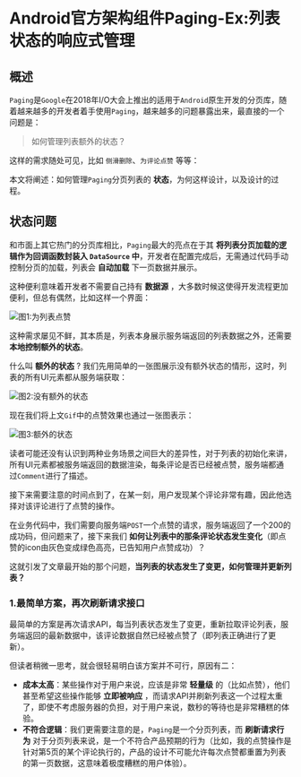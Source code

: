 # Android官方架构组件Paging-Ex:列表状态的响应式管理

## 概述

`Paging`是`Google`在2018年I/O大会上推出的适用于`Android`原生开发的分页库，随着越来越多的开发者着手使用`Paging`，越来越多的问题暴露出来，最直接的一个问题是：

> 如何管理列表额外的状态？

这样的需求随处可见，比如 `侧滑删除`、`为评论点赞` 等等：

本文将阐述：如何管理`Paging`分页列表的 **状态**，为何这样设计，以及设计的过程。

## 状态问题

和市面上其它热门的分页库相比，`Paging`最大的亮点在于其 **将列表分页加载的逻辑作为回调函数封装入 `DataSource` 中**，开发者在配置完成后，无需通过代码手动控制分页的加载，列表会 **自动加载** 下一页数据并展示。

这种便利意味着开发者不需要自己持有 **数据源** ，大多数时候这使得开发流程更加便利，但总有偶然，比如这样一个界面：

![图1:为列表点赞]()

这种需求屡见不鲜，其本质是，列表本身展示服务端返回的列表数据之外，还需要 **本地控制额外的状态**。

什么叫 **额外的状态** ? 我们先用简单的一张图展示没有额外状态的情形，这时，列表的所有UI元素都从服务端获取：

![图2:没有额外的状态]()

现在我们将上文`Gif`中的点赞效果也通过一张图表示：

![图3:额外的状态]()

读者可能还没有认识到两种业务场景之间巨大的差异性，对于列表的初始化来讲，所有UI元素都被服务端返回的数据渲染，每条评论是否已经被点赞，服务端都通过`Comment`进行了描述。

接下来需要注意的时间点到了，在某一刻，用户发现某个评论非常有趣，因此他选择对该评论进行了点赞的操作。

在业务代码中，我们需要向服务端`POST`一个点赞的请求，服务端返回了一个200的成功码，但问题来了，接下来我们 **如何让列表中的那条评论状态发生变化**（即点赞的icon由灰色变成绿色高亮，已告知用户点赞成功）？

这就引发了文章最开始的那个问题，**当列表的状态发生了变更，如何管理并更新列表？**

### 1.最简单方案，再次刷新请求接口

最简单的方案是再次请求API，每当列表状态发生了变更，重新拉取评论列表，服务端返回的最新数据中，该评论数据自然已经被点赞了（即列表正确进行了更新）。

但读者稍微一思考，就会很轻易明白该方案并不可行，原因有二：

* **成本太高**：某些操作对于用户来说，应该是非常 **轻量级** 的（比如点赞），他们甚至希望这些操作能够 **立即被响应** ，而请求API并刷新列表这一个过程太重了，即使不考虑服务器的负担，对于用户来说，数秒的等待也是非常糟糕的体验。  
* **不符合逻辑**：我们更需要注意的是，`Paging`是一个分页列表，而 **刷新请求行为** 对于分页列表来说，是一个不符合产品预期的行为（比如，我的点赞操作是针对第5页的某个评论执行的，产品的设计不可能允许每次点赞都重置为列表的第一页数据，这意味着极度糟糕的用户体验）。
